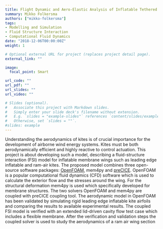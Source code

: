 ```yaml
---
title: Flight Dynamic and Aero-Elastic Analysis of Inflatable Tethered Wings
summary: Mikko Folkersma
authors: ["mikko-folkersma"]
tags:
- Modelling and Simulation
- Fluid Structure Interaction
- Computational Fluid Dynamics
date: "2018-12-06T00:00:00Z"
weight: 1

# Optional external URL for project (replaces project detail page).
external_link: ""

image:
  focal_point: Smart

url_code: ""
url_pdf: ""
url_slides: ""
url_video: ""

# Slides (optional).
#   Associate this project with Markdown slides.
#   Simply enter your slide deck's filename without extension.
#   E.g. `slides = "example-slides"` references `content/slides/example-slides.md`.
#   Otherwise, set `slides = ""`.
#slides: example
---
```


Understanding the aerodynamics of kites is of crucial importance for the development of airborne wind energy systems. Kites must be both aerodynamically efficient and highly reactive to control actuation. This project is about developing such a model, describing a fluid-structure interaction (FSI) model for inflatable membrane wings such as leading edge inflatable and ram-air kites. The proposed model combines three open-source software packages: [OpenFOAM](https://www.openfoam.com), mem4py and [preCICE](https://www.precice.org/). OpenFOAM is a popular computational fluid dynamics (CFD) software which is used to calculate the exterior flow and the stresses around the wing. For the structural deformation mem4py is used which specifically developed for membrane structures. The two solvers OpenFOAM and mem4py are coupled with preCICE coupling tool. The aerodynamic model in OpenFOAM has been validated by simulating rigid leading edge inflatable kite airfoils and comparing the results to available experimental results. The coupled FSI model is verified with an extended lid-driven cavity flow test case which includes a flexible membrane. After the verification and validation steps the coupled solver is used to study the aerodynamics of a ram air wing section
